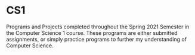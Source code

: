 # CS1
Programs and Projects completed throughout the Spring 2021 Semester in the Computer Science 1 course.
These programs are either submitted assignments, or simply practice programs to further my understanding of Computer Science.